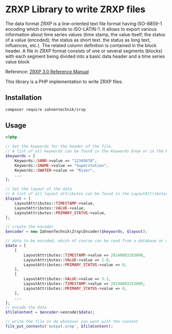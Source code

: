 # ZRXP Library to write ZRXP files

The data format ZRXP is a line-oriented text file format having ISO-8859-1 encoding which corresponds to ISO-LATIN-1. It allows to export various information about time series values (time stamp, the value itself; the status of
a value (encoded); the status as short text. the status as long text, influences, etc.). The related column definition is
contained in the block header.
A file in ZRXP format consists of one or several segments (blocks) with each segment being divided into a basic data
header and a time series value block

Reference: [ZRXP 3.0 Reference Manual](https://prozessing.tbbm.at/zrxp/zrxp3.0_de.pdf)

This library is a PHP implementation to write ZRXP files.

## Installation

```bash
composer require zahnentechnik/zrxp
```

## Usage

```php
<?php

// Set the keywords for the header of the file.
// A list of all keywords can be found in the Keywords Enum or in the Reference Manual
$keywords = [
    Keywords::SANR->value => "12345678",
    Keywords::SNAME->value => "Superstation",
    Keywords::SWATER->value => "River",
    ...
];

// Set the layout of the data
// A list of all layout attributes can be found in the LayoutAttributes Enum or in the Reference Manual
$layout = [
    LayoutAttributes::TIMESTAMP->value,
    LayoutAttributes::VALUE->value,
    LayoutAttributes::PRIMARY_STATUS->value,
];

// create the encoder
$encoder = new ZahnenTechnik\Zrxp\Encoder($keywords, $layout);

// data to be encoded, which of course can be read from a database or other source
$data = [
    [
        LayoutAttributes::TIMESTAMP->value => 20240803103000,
        LayoutAttributes::VALUE->value => 1.0,
        LayoutAttributes::PRIMARY_STATUS->value => 0,
    ],
    [
        LayoutAttributes::VALUE->value => 3.1,
        LayoutAttributes::TIMESTAMP->value => 20240803153000,
        LayoutAttributes::PRIMARY_STATUS->value => 0,
    ],
    ...
];
// encode the data
$fileContent = $encoder->encode($data);

// write the file or do whatever you want with the content
file_put_contents('output.zrxp', $fileContent);
```